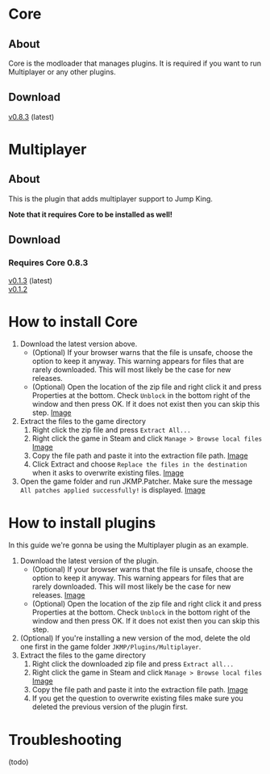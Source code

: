 # Core
## About
Core is the modloader that manages plugins. It is required if you want to run Multiplayer or any other plugins.
## Download
[v0.8.3](https://github.com/Jump-King-Multiplayer/Releases/releases/download/core_0.8.3/Core.zip) (latest)

# Multiplayer
## About
This is the plugin that adds multiplayer support to Jump King.

**Note that it requires Core to be installed as well!**
## Download
### **Requires Core 0.8.3**
[v0.1.3](https://github.com/Jump-King-Multiplayer/Releases/releases/download/mp_0.1.3/Multiplayer.zip) (latest)\
[v0.1.2](https://github.com/Jump-King-Multiplayer/Releases/releases/download/mp_0.1.2/Multiplayer.zip)

# How to install Core
1. Download the latest version above.
   * (Optional) If your browser warns that the file is unsafe, choose the option to keep it anyway. This warning appears for files that are rarely downloaded. This will most likely be the case for new releases.
   * (Optional) Open the location of the zip file and right click it and press Properties at the bottom. Check ```Unblock``` in the bottom right of the window and then press OK. If it does not exist then you can skip this step. [Image](.github/media/instructions/install/unblock.png)
2. Extract the files to the game directory
   1. Right click the zip file and press ```Extract All...```
   2. Right click the game in Steam and click ```Manage > Browse local files``` [Image](.github/media/instructions/install/steam-browse-local-files.png)
   3. Copy the file path and paste it into the extraction file path. [Image](.github/media/instructions/install/copy-game-filepath.png)
   4. Click Extract and choose ```Replace the files in the destination``` when it asks to overwrite existing files. [Image](.github/media/instructions/install/overwrite-existing-files.png)
3. Open the game folder and run JKMP.Patcher. Make sure the message ```All patches applied successfully!``` is displayed. [Image](.github/media/instructions/install/run-patcher.png)

# How to install plugins
In this guide we're gonna be using the Multiplayer plugin as an example.
1. Download the latest version of the plugin.
   * (Optional) If your browser warns that the file is unsafe, choose the option to keep it anyway. This warning appears for files that are rarely downloaded. This will most likely be the case for new releases. [Image](.github/media/instructions/install/dl-keep-dangerous-mp.png)
   * (Optional) Open the location of the zip file and right click it and press Properties at the bottom. Check ```Unblock``` in the bottom right of the window and then press OK. If it does not exist then you can skip this step.
2. (Optional) If you're installing a new version of the mod, delete the old one first in the game folder ```JKMP/Plugins/Multiplayer```.
2. Extract the files to the game directory
   1. Right click the downloaded zip file and press ```Extract all...```
   2. Right click the game in Steam and click ```Manage > Browse local files``` [Image](.github/media/instructions/install/steam-browse-local-files.png)
   3. Copy the file path and paste it into the extraction file path. [Image](.github/media/instructions/install/copy-game-filepath.png)
   4. If you get the question to overwrite existing files make sure you deleted the previous version of the plugin first.

# Troubleshooting
(todo)